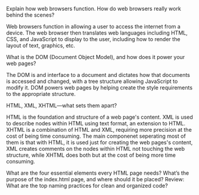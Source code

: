 Explain how web browsers function. How do web browsers really work behind the scenes?

Web browsers function in allowing a user to access the internet from a device. 
The web browser then translates web languages including HTML, CSS, and JavaScript 
to display to the user, including how to render the layout of text, graphics, etc.

What is the DOM (Document Object Model), and how does it power your web pages?

The DOM is and interface to a document and dictates how that documents is accessed 
and changed, with a tree structure allowing JavaScript to modify it. 
DOM powers web pages by helping create the style requirements to the appropriate structure.

HTML, XML, XHTML—what sets them apart?

HTML is the foundation and structure of a web page's content.
XML is used to describe nodes within HTML using text format, an extension to HTML.
XHTML is a combination of HTML and XML, requiring more precision at the cost of being time consuming.
The main componenet seperating most of them is that with HTML, it is used just for creating the web pages's content, 
XML creates comments on the nodes within HTML not touching the web structure, 
while XHTML does both but at the cost of being more time consuming.



What are the four essential elements every HTML page needs?
What’s the purpose of the index.html page, and where should it be placed?
Review: What are the top naming practices for clean and organized code?
